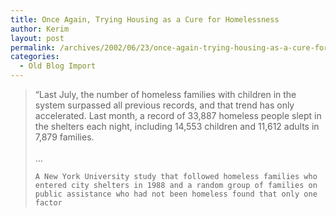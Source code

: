 ```yaml
---
title: Once Again, Trying Housing as a Cure for Homelessness
author: Kerim
layout: post
permalink: /archives/2002/06/23/once-again-trying-housing-as-a-cure-for-homelessness/
categories:
  - Old Blog Import
---
```


>   &#8220;Last July, the number of homeless families with children in the system surpassed all previous records, and that trend has only accelerated. Last month, a record of 33,887 homeless people slept in the shelters each night, including 14,553 children and 11,612 adults in 7,879 families.<br /> <br /> &#8230; 
>   
>   
>     A New York University study that followed homeless families who entered city shelters in 1988 and a random group of families on public assistance who had not been homeless found that only one factor
>   
>   

>   
>  